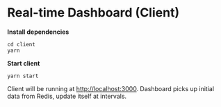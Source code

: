 # Real-time Dashboard (Client)

**Install dependencies**

```
cd client
yarn
```

**Start client**

```
yarn start
```

Client will be running at [http://localhost:3000](http://localhost:3000). Dashboard picks up initial data from Redis, update itself at intervals.
